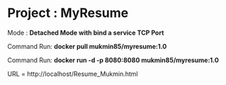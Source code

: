 # Project : MyResume

Mode : **Detached Mode with bind a service TCP Port**

Command Run: **docker pull mukmin85/myresume:1.0**

Command Run: **docker run -d -p 8080:8080 mukmin85/myresume:1.0**

URL = http://localhost/Resume_Mukmin.html
